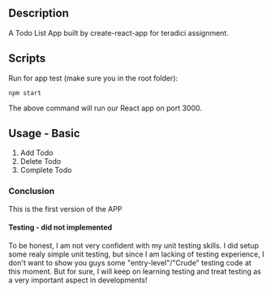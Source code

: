 ## Description

A Todo List App built by create-react-app for teradici assignment.

## Scripts

Run for app test (make sure you in the root folder):

```
npm start
```

The above command will run our React app on port 3000.

## Usage - Basic

1. Add Todo
2. Delete Todo
3. Complete Todo

### Conclusion

This is the first version of the APP

#### Testing - did not implemented

To be honest, I am not very confident with my unit testing skills. I did setup some realy simple unit testing, but since I am lacking of testing experience, I don't want to show you guys some "entry-level"/"Crude" testing code at this moment. But for sure, I will keep on learning testing and treat testing as a very important aspect in developments!
